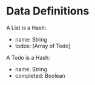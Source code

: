 # Data Definitions

A List is a Hash:

- name: String
- todos: [Array of Todo]

A Todo is a Hash:

- name: String
- completed: Boolean

